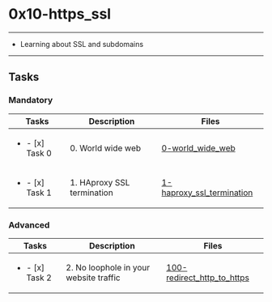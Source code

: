 # 0x10-https_ssl

---

* Learning about SSL and subdomains

---

## Tasks

### Mandatory

| Tasks | Description | Files |
| ----- | ----- | ----- |
| <ul><li> - [x] Task 0 </li></ul> | 0. World wide web | [0-world_wide_web](0-world_wide_web) |
| <ul><li> - [x] Task 1 </li></ul> | 1. HAproxy SSL termination | [1-haproxy_ssl_termination](1-haproxy_ssl_termination) |

### Advanced

| Tasks | Description | Files |
| ----- | ----- | ----- |
| <ul><li> - [x] Task 2 </li></ul> | 2. No loophole in your website traffic | [100-redirect_http_to_https](100-redirect_http_to_https) |
